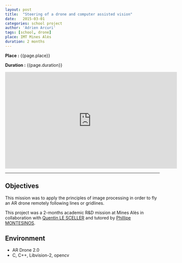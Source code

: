 ```yaml
---
layout: post
title:  "Steering of a drone and computer assisted vision"
date:   2015-03-01
categories: school project
author: 'Adrien Arcuri'
tags: [school, drone]
place: IMT Mines Alès
duration: 2 months
---
```


**Place :** {{page.place}}

**Duration :** {{page.duration}}


<div class="row video-container ">
<iframe width="560" height="315" src="https://www.youtube.com/embed/FKwe7MCSMmA" frameborder="0" allow="accelerometer; autoplay; encrypted-media; gyroscope; picture-in-picture" allowfullscreen class="responsive"></iframe>
</div>

---

## Objectives

This mission was to apply the principles of image processing in order to fly an AR drone remotely following lines or gridlines.

This project was a 2-months academic R&D mission at Mines Alès in collaboration with [Quentin LE SCELLER](http://lesceller.com/) and tutored by [Phillipe MONTESINOS](http://www.lgi2p.mines-ales.fr/~montesin/).

## Environment
- AR Drone 2.0
- C, C++, Libvision-2, opencv
